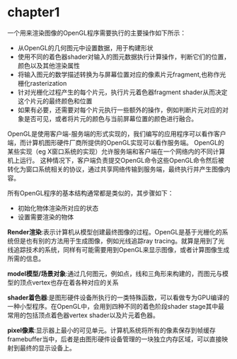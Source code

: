 ﻿# chapter1

一个用来渲染图像的OpenGL程序需要执行的主要操作如下所示：

 - 从OpenGL的几何图元中设置数据，用于构建形状
 - 使用不同的着色器shader对输入的图元数据执行计算操作，判断它们的位置，颜色以及其他渲染属性
 - 将输入图元的数学描述转换为与屏幕位置对应的像素片元fragment,也称作光栅化rasterization
 - 针对光栅化过程产生的每个片元，执行片元着色器fragment shader从而决定这个片元的最终颜色和位置
 - 如果有必要，还需要对每个片元执行一些额外的操作，例如判断片元对应的对象是否可见，或者将片元的颜色与当前屏幕位置的颜色进行融合。


OpenGL是使用客户端-服务端的形式实现的，我们编写的应用程序可以看作客户端，而计算机图形硬件厂商所提供的OpenGL实现可以看作服务端。
OpenGL的某些实现（eg X窗口系统的实现）允许服务端和客户端在一个网络内的不同计算机上运行。
这种情况下，客户端负责提交OpenGL命令这些OpenGL命令然后被转化为窗口系统相关的协议，通过共享网络传输到服务端，最终执行并产生图像内容。


所有OpenGL程序的基本结构通常都是类似的，其步骤如下：

 - 初始化物体渲染所对应的状态
 - 设置需要渲染的物体

**Render渲染**:表示计算机从模型创建最终图像的过程。OpenGL是基于光栅化的系统但是也有别的方法用于生成图像，例如光线追踪ray tracing。就算是用到了光线追踪技术的系统，同样有可能需要用到OpenGL来显示图像，或者计算图像生成所需的信息。

**model模型/场景对象**:通过几何图元，例如点，线和三角形来构建的，而图元与模型的顶点vertex也存在着各种对应的关系

**shader着色器**:是图形硬件设备所执行的一类特殊函数，可以看做专为GPU编译的一种小型程序。在OpenGL中，会用到四种不同的着色阶段shader stage其中最常用的包括顶点着色器vertex shader以及片元着色器。

**pixel像素**:显示器上最小的可见单元。计算机系统将所有的像素保存到帧缓存framebuffer当中，后者是由图形硬件设备管理的一块独立内存区域，可以直接映射到最终的显示设备上。




 
 
